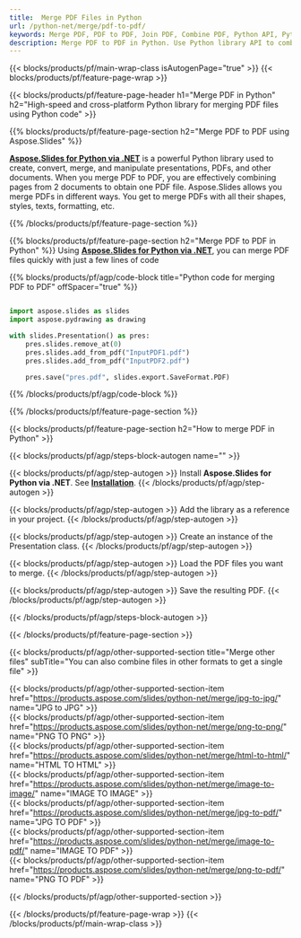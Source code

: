 ```yaml
---
title:  Merge PDF Files in Python
url: /python-net/merge/pdf-to-pdf/
keywords: Merge PDF, PDF to PDF, Join PDF, Combine PDF, Python API, Python Library
description: Merge PDF to PDF in Python. Use Python library API to combine PDF files
---
```


{{< blocks/products/pf/main-wrap-class isAutogenPage="true" >}}
{{< blocks/products/pf/feature-page-wrap >}}

{{< blocks/products/pf/feature-page-header h1="Merge PDF in Python" h2="High-speed and cross-platform Python library for merging PDF files using Python code" >}}

{{% blocks/products/pf/feature-page-section h2="Merge PDF to PDF using Aspose.Slides" %}}

[**Aspose.Slides for Python via .NET**](https://products.aspose.com/slides/python-net/) is a powerful Python library used to create, convert, merge, and manipulate presentations, PDFs, and other documents. When you merge PDF to PDF, you are effectively combining pages from 2 documents to obtain one PDF file. Aspose.Slides allows you merge PDFs in different ways. You get to merge PDFs with all their shapes, styles, texts, formatting, etc.

{{% /blocks/products/pf/feature-page-section %}}




{{% blocks/products/pf/feature-page-section  h2="Merge PDF to PDF in Python" %}}
Using [**Aspose.Slides for Python via .NET**](https://products.aspose.com/slides/python-net/), you can merge PDF files quickly with just a few lines of code

{{% blocks/products/pf/agp/code-block title="Python code for merging PDF to PDF" offSpacer="true" %}}
```python

import aspose.slides as slides
import aspose.pydrawing as drawing

with slides.Presentation() as pres:
    pres.slides.remove_at(0)
    pres.slides.add_from_pdf("InputPDF1.pdf")
    pres.slides.add_from_pdf("InputPDF2.pdf")

    pres.save("pres.pdf", slides.export.SaveFormat.PDF)
```
{{% /blocks/products/pf/agp/code-block %}}

{{% /blocks/products/pf/feature-page-section %}}




{{< blocks/products/pf/feature-page-section  h2="How to merge PDF in Python" >}}


{{< blocks/products/pf/agp/steps-block-autogen name="" >}}


{{< blocks/products/pf/agp/step-autogen >}}
Install **Aspose.Slides for Python via .NET**. See [**Installation**](https://docs.aspose.com/slides/python-net/installation/).
{{< /blocks/products/pf/agp/step-autogen >}}

{{< blocks/products/pf/agp/step-autogen >}}
Add the library as a reference in your project.
{{< /blocks/products/pf/agp/step-autogen >}}

{{< blocks/products/pf/agp/step-autogen >}}
Create an instance of the Presentation class.
{{< /blocks/products/pf/agp/step-autogen >}}

{{< blocks/products/pf/agp/step-autogen >}}
Load the PDF files you want to merge.
{{< /blocks/products/pf/agp/step-autogen >}}

{{< blocks/products/pf/agp/step-autogen >}}
Save the resulting PDF.
{{< /blocks/products/pf/agp/step-autogen >}}


{{< /blocks/products/pf/agp/steps-block-autogen >}}


{{< /blocks/products/pf/feature-page-section >}}




{{< blocks/products/pf/agp/other-supported-section title="Merge other files" subTitle="You can also combine files in other formats to get a single file" >}}

{{< blocks/products/pf/agp/other-supported-section-item href="https://products.aspose.com/slides/python-net/merge/jpg-to-jpg/" name="JPG to JPG" >}}  
{{< blocks/products/pf/agp/other-supported-section-item href="https://products.aspose.com/slides/python-net/merge/png-to-png/" name="PNG TO PNG" >}}  
{{< blocks/products/pf/agp/other-supported-section-item href="https://products.aspose.com/slides/python-net/merge/html-to-html/" name="HTML TO HTML" >}}  
{{< blocks/products/pf/agp/other-supported-section-item href="https://products.aspose.com/slides/python-net/merge/image-to-image/" name="IMAGE TO IMAGE" >}}  
{{< blocks/products/pf/agp/other-supported-section-item href="https://products.aspose.com/slides/python-net/merge/jpg-to-pdf/" name="JPG TO PDF" >}}  
{{< blocks/products/pf/agp/other-supported-section-item href="https://products.aspose.com/slides/python-net/merge/image-to-pdf/" name="IMAGE TO PDF" >}}  
{{< blocks/products/pf/agp/other-supported-section-item href="https://products.aspose.com/slides/python-net/merge/png-to-pdf/" name="PNG TO PDF" >}}  
  


{{< /blocks/products/pf/agp/other-supported-section >}}

{{< /blocks/products/pf/feature-page-wrap >}}
{{< /blocks/products/pf/main-wrap-class >}}